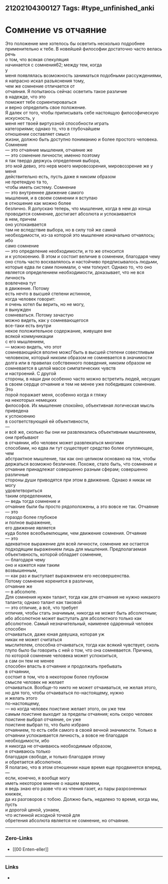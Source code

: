 21202104300127
Tags: #type_unfinished_anki
---
# Сомнение vs отчаяние

Это положение мне хотелось бы осветить несколько подробнее <br>применительно к тебе. В новейшей философии достаточно часто велась речь <br>о том, что всякая спекуляция <br>начинается с сомнения62; между тем, когда <br>у <br>меня появлялась возможность заниматься подобными рассуждениями, <br>я напрасно искал разъяснения тому, <br>чем же сомнение отличается от <br>отчаяния. Я попытаюсь сейчас осветить такое различие <br>в надежде, что это <br>поможет тебе сориентироваться <br>и верно определить свое положение. <br>Я далек от того, чтобы приписывать себе настоящую философическую <br>искусность, у <br>меня нет твоей виртуозной способности играть <br>категориями; однако то, что в глубочайшем <br>отношении составляет смысл <br>жизни, должно быть доступно пониманию и более простого человека. <br>Сомнение <br>— это отчаяние мышления, отчаяние же <br>— это сомнение личности; именно поэтому <br>я так твердо держусь определения выбора, <br>это мой девиз, это нерв моего мировоззрения, мировоззрение же у <br>меня <br>действительно есть, пусть даже я никоим образом <br>не претендую та то, <br>чтобы иметь систему. Сомнение <br>— это внутреннее движение самого <br>мышления, и в своем сомнении я вступаю <br>в отношение как можно более <br>безлично. Я допускаю теперь, что мышление, когда в нем до конца <br>проводится сомнение, достигает абсолюта и успокаивается <br>в нем, причем <br>оно успокаивается <br>там не вследствие выбора, но в силу той же самой <br>необходимости, из-за которой это мышление изначально отчаялось; ибо <br>само сомнение <br>— это определение необходимости, и то же относится <br>и к успокоению. В этом и состоит величие в сомнении, благодаря чему <br>оно столь часто восхвалялось и настойчиво предписывалось людьми, <br>которые едва ли сами понимали, о чем толкуют. Однако то, что оно <br>является определением необходимости, доказывает, что не вся личность <br>вовлечена тут <br>в движение. Потому <br>есть нечто в высшей степени истинное, <br>когда человек говорит: <br>я очень хотел бы верить, но не могу, <br>я вынужден <br>сомневаться. Потому зачастую <br>можно видеть, как у сомневающегося <br>все-таки есть внутри <br>некое положительное содержание, живущее вне <br>всякой коммуникации <br>с его мышлением, <br>— можно видеть, что этот <br>сомневающийся вполне можсГбыть в высшей степени совестливым <br>человеком, который никоим образом не сомневается в значимости <br>долга или в правилах собственного поведения, никоим образом не <br>сомневается в целой массе симпатических чувств <br>и настроений. С другой <br>стороны, в наши дни особенно часто можно встретить людей, несущих <br>в своем сердце отчаяние и тем не менее уже победивших сомнение. Это <br>порой поражает меня, особенно когда я гляжу <br>на некоторых немецких <br>философов. Их мышление спокойно, объективная логическая мысль <br>приведена <br>к успокоению <br>в соответствующей ей объективности, <br>— <br>и всё же, сколько бы они ни развлекались объективным мышлением, <br>они пребывают <br>в отчаянии, ибо человек может развлекаться многими <br>способами, но едва ли тут существует средство более отупляющее, <br>чем <br>абстрактное мышление, так как оно целиком основано на том, чтобы <br>держаться возможно безличнее. Похоже, стало быть, что сомнение и <br>отчаяние принадлежат совершенно разным сферам; совершенно различные <br>стороны души приводятся при этом в движение. Однако я никак не могу <br>удовлетвориться <br>таким определением, <br>— ведь тогда сомнение и <br>отчаяние были бы просто рядоположены, а это вовсе не так. Отчаяние <br>— это <br>гораздо более глубокое <br>и полное выражение, <br>его движение является <br>куда более всеобъемлющим, чем движение сомнения. Отчаяние <br>— это <br>адекватное выражение для всей личности, сомнение же остается <br>подходящим выражением лишь для мышления. Предполагаемая объективность, которой обладает сомнение, <br>— благодаря чему <br>оно и кажется нам таким <br>возвышенным, <br>— как раз и выступает выражением его несовершенства. <br>Потому сомнение коренится в различии, <br>отчаяние же <br>— в абсолюте. <br>Для сомнения нужен талант, тогда как для отчаяния не нужно никакого <br>таланта; однако талант как таковой <br>— это отличие, а всё, что требует <br>отличия, чтобы стать значимым, никогда не может быть абсолютным; <br>ибо абсолютное может выступать для абсолютного только как <br>абсолютное. Самый незначительный, наименее одаренный человек способен <br>отчаиваться, даже юная девушка, которая уж <br>никак не может считаться <br>мыслителем, способна отчаиваться, тогда как всякий чувствует, сколь <br>глупо было бы говорить с ней о том, что она сомневается. Причина, <br>по которой сомнение человека может успокоиться, <br>а сам он тем не менее <br>способен впасть в отчаяние и продолжать пребывать <br>в отчаянии, <br>состоит в том, что в некотором более глубоком <br>смысле человек не желает <br>отчаиваться. Вообще-то никто не может отчаиваться, не желая этого, <br>но для того, чтобы отчаиваться по-настоящему, нужно <br>и желать этого <br>по-настоящему, <br>— но когда человек поистине желает этого, он уже тем <br>самым поистине выходит за пределы отчаяния; коль скоро человек <br>поистине выбрал отчаяние, он уже <br>поистине выбрал то, что было избрано <br>отчаянием, то есть себя самого в своей вечной значимости. Только в <br>отчаянии успокаивается личность, а вовсе не благодаря необходимости, ибо <br>я никогда не отчаиваюсь необходимым образом, <br>я отчаиваюсь только <br>благодаря свободе, и только благодаря этому <br>и обретается абсолютное. <br>Я полагаю, что в этом отношении наше время еще продвинется вперед, <br>— <br>если, конечно, я вообще могу <br>иметь некоторое мнение о нашем времени, <br>я ведь знаю его разве что из чтения газет, из пары разрозненных книжек, <br>да из разговоров с тобою. Должно быть, недалеко то время, когда мы, <br>пусть <br>и дорогой ценой, узнаем, <br>что истинной исходной точкой для <br>обретения абсолюта является не сомнение, но отчаяние.

---
### Zero-Links
- [[00 Enten-eller]]
---
### Links
-